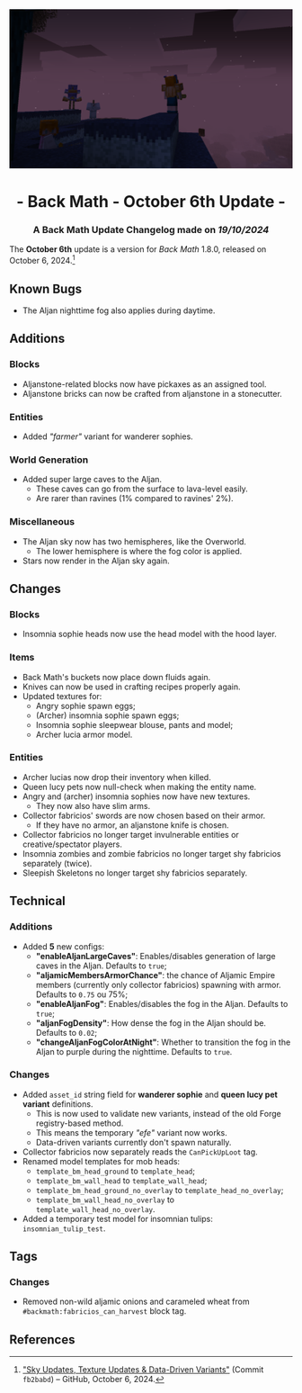 <div style="text-align: center;"> <img src=ChangelogPhoto.png width="1500"> </div>

# <div style="text-align: center;">- Back Math - October 6th Update -</div>
### <div style="text-align: center;">A Back Math Update Changelog made on *19/10/2024*</div>

The **October 6th** update is a version for *Back Math* 1.8.0, released on October 6, 2024.[^1]

## Known Bugs
- The Aljan nighttime fog also applies during daytime.

## Additions
### Blocks
- Aljanstone-related blocks now have pickaxes as an assigned tool.
- Aljanstone bricks can now be crafted from aljanstone in a stonecutter.

### Entities
- Added *"farmer"* variant for wanderer sophies.

### World Generation
- Added super large caves to the Aljan.
  - These caves can go from the surface to lava-level easily.
  - Are rarer than ravines (1% compared to ravines' 2%).

### Miscellaneous
- The Aljan sky now has two hemispheres, like the Overworld.
  - The lower hemisphere is where the fog color is applied.
- Stars now render in the Aljan sky again.

## Changes
### Blocks
- Insomnia sophie heads now use the head model with the hood layer.

### Items
- Back Math's buckets now place down fluids again.
- Knives can now be used in crafting recipes properly again.
- Updated textures for:
  - Angry sophie spawn eggs;
  - (Archer) insomnia sophie spawn eggs;
  - Insomnia sophie sleepwear blouse, pants and model;
  - Archer lucia armor model.

### Entities
- Archer lucias now drop their inventory when killed.
- Queen lucy pets now null-check when making the entity name.
- Angry and (archer) insomnia sophies now have new textures.
  - They now also have slim arms.
- Collector fabricios' swords are now chosen based on their armor.
  - If they have no armor, an aljanstone knife is chosen.
- Collector fabricios no longer target invulnerable entities or creative/spectator players.
- Insomnia zombies and zombie fabricios no longer target shy fabricios separately (twice).
- Sleepish Skeletons no longer target shy fabricios separately.

## Technical
### Additions
- Added **5** new configs:
  - **"enableAljanLargeCaves"**: Enables/disables generation of large caves in the Aljan. Defaults to `true`;
  - **"aljamicMembersArmorChance"**: the chance of Aljamic Empire members (currently only collector fabricios) spawning with armor. Defaults to `0.75` ou 75%;
  - **"enableAljanFog"**: Enables/disables the fog in the Aljan. Defaults to `true`;
  - **"aljanFogDensity"**: How dense the fog in the Aljan should be. Defaults to `0.02`;
  - **"changeAljanFogColorAtNight"**: Whether to transition the fog in the Aljan to purple during the nighttime. Defaults to `true`.

### Changes
- Added `asset_id` string field for **wanderer sophie** and **queen lucy pet variant** definitions.
  - This is now used to validate new variants, instead of the old Forge registry-based method.
  - This means the temporary *"efe"* variant now works.
  - Data-driven variants currently don't spawn naturally.
- Collector fabricios now separately reads the `CanPickUpLoot` tag.
- Renamed model templates for mob heads:
  - `template_bm_head_ground` to `template_head`;
  - `template_bm_wall_head` to `template_wall_head`;
  - `template_bm_head_ground_no_overlay` to `template_head_no_overlay`;
  - `template_bm_wall_head_no_overlay` to `template_wall_head_no_overlay`.
- Added a temporary test model for insomnian tulips: `insomnian_tulip_test`.

## Tags
### Changes
- Removed non-wild aljamic onions and carameled wheat from `#backmath:fabricios_can_harvest` block tag.

## References
[^1]: ["Sky Updates, Texture Updates & Data-Driven Variants"](https://github.com/isabellawoods/Back-Math/commit/fb2babd68f6a34ff606e991305357e918fed9a2b) (Commit `fb2babd`) – GitHub, October 6, 2024.